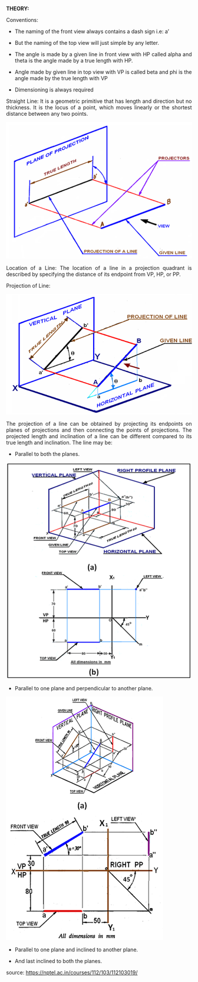 **THEORY:**

<div style="text-align: justify">

Conventions:

-   The naming of the front view always contains a dash sign i.e: a’

-   But the naming of the top view will just simple by any letter.

-   The angle is made by a given line in front view with HP called alpha and
    theta is the angle made by a true length with HP.

-   Angle made by given line in top view with VP is called beta and phi is the
    angle made by the true length with VP

-   Dimensioning is always required

Straight Line: It is a geometric primitive that has length and direction but no
thickness. It is the locus of a point, which moves linearly or the shortest
distance between any two points.

![](images/theory1.png)

Location of a Line: The location of a line in a projection quadrant is described
by specifying the distance of its endpoint from VP, HP, or PP.

Projection of Line:

![](images/theory2.png)

The projection of a line can be obtained by projecting its endpoints on planes
of projections and then connecting the points of projections. The projected
length and inclination of a line can be different compared to its true length
and inclination. The line may be:

-   Parallel to both the planes.    

 ![](images/theory3.png)

-   Parallel to one plane and perpendicular to another plane.

 ![](images/theory4.png)

-   Parallel to one plane and inclined to another plane.

-   And last inclined to both the planes.

source: https://nptel.ac.in/courses/112/103/112103019/

</div>
